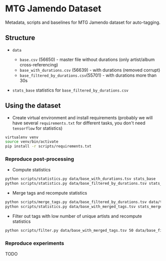 # MTG Jamendo Dataset
Metadata, scripts and baselines for MTG Jamendo dataset for auto-tagging.

## Structure

- `data`
  - `base.csv` (56650) - master file without durations (only artist/album cross-referencing)
  - `base_with_durations.csv` (56639) - with durations (removed corrupt)
  - `base_filtered_by_durations.csv`(55701) - with durations more than 30s

- `stats_base` statistics for `base_filtered_by_durations.csv`

## Using the dataset

* Create virtual environment and install requirements (probably we will have several `requirements.txt` for different tasks, you don't need `tensorflow` for statistics)
```bash
virtualenv venv
source venv/bin/activate
pip install -r scripts/requirements.txt
```

### Reproduce post-processing

* Compute statistics
```bash
python scripts/statistics.py data/base_with_durations.tsv stats_base
python scripts/statistics.py data/base_filtered_by_durations.tsv stats_filtered_by_durations
```

* Merge tags and recompute statistics
```bash
python scripts/merge_tags.py data/base_filtered_by_durations.tsv data/tag_map.json data/base_with_merged_tags.tsv
python scripts/statistics.py data/base_with_merged_tags.tsv stats_merged
```

* Filter out tags with low number of unique artists and recompute statistics
```bash
python scripts/filter.py data/base_with_merged_tags.tsv 50 data/base_filtered_by_artists.tsv --stats-directory stats_filtered_by_artists
```

### Reproduce experiments

TODO
